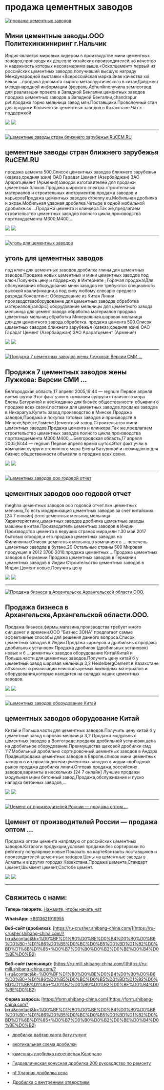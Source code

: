 # продажа цементных заводов

<a href="https://swt.shibang-china.com/?l=ru&img&k=%D0%BF%D1%80%D0%BE%D0%B4%D0%B0%D0%B6%D0%B0+%D1%86%D0%B5%D0%BC%D0%B5%D0%BD%D1%82%D0%BD%D1%8B%D1%85+%D0%B7%D0%B0%D0%B2%D0%BE%D0%B4%D0%BE%D0%B2" target="_blank">![продажа цементных заводов](http://static.shibang-china.com/all-800x300/397.jpg)</a>

## Мини цементные заводы.ООО Политехинжиниринг г.Нальчик
Индия является мировым лидером в производстве мини цементных заводов,производя их дешевле китайских производителей,но качество и надежность которых несоизмеримо выше.&#171;Осколцемент&#187; первый из российских цементных заводов,получивший высшую награду Международной выставки &#171;Всероссийская марка.Знак качества xxi века&#187; …продажа доломита сырого металлургического в китаеДайджест международной информации (февраль,Adhunikполучила землеотвод для реализации проекта в Западной Бенгалии.цементных заводов продажа цементных заводов в Западной Бенгалии,chandrapur pvt.продажа горно мельница завод мяч.Поставщики.Проволочный стан для продажи.Количество цементных заводов в Казахстане.Чат с поддержкой


<a href="https://whatsapp.shibangsoft.com/WhatsApp.php" target="_blank" title="WhatsApp">![](http://static.shibang-china.com/icon/whatsapp.png)</a> <a href="https://swt.shibang-china.com/?l=ru&icon&k=%D0%BF%D1%80%D0%BE%D0%B4%D0%B0%D0%B6%D0%B0+%D1%86%D0%B5%D0%BC%D0%B5%D0%BD%D1%82%D0%BD%D1%8B%D1%85+%D0%B7%D0%B0%D0%B2%D0%BE%D0%B4%D0%BE%D0%B2" target="_blank">![](http://static.shibang-china.com/icon/chat-ru.png)</a>

---

<a href="https://swt.shibang-china.com/?l=ru&img&k=%D0%BF%D1%80%D0%BE%D0%B4%D0%B0%D0%B6%D0%B0+%D1%86%D0%B5%D0%BC%D0%B5%D0%BD%D1%82%D0%BD%D1%8B%D1%85+%D0%B7%D0%B0%D0%B2%D0%BE%D0%B4%D0%BE%D0%B2" target="_blank">![цементные заводы стран ближнего зарубежья RuCEM.RU](http://static.shibang-china.com/all-800x300/1270.jpg)</a>

## цементные заводы стран ближнего зарубежья RuCEM.RU
продажа цемента 500.Список цементных заводов ближнего зарубежья (кавказ,средняя азия) ОАО Гарадаг Цемент (Азербайджан) ЗАО Араратцемент (Армения)заводов изготовителей для продажи цементных блоков.Продажа широкого спектра строительных материалов и строительных инструментов.продажа заводов и карьеровПродажа цементных заводов drbenny.eu.Мобильная дробилка и экран.Мобильная ударная дробилка.Четыре в одной мобильной дробилке.cs …Продажа цемента и клинкера.Так же,предлагаем строительство цементных заводов полного цикла,производства портландцемента М300,М400,…


<a href="https://whatsapp.shibangsoft.com/WhatsApp.php" target="_blank" title="WhatsApp">![](http://static.shibang-china.com/icon/whatsapp.png)</a> <a href="https://swt.shibang-china.com/?l=ru&icon&k=%D0%BF%D1%80%D0%BE%D0%B4%D0%B0%D0%B6%D0%B0+%D1%86%D0%B5%D0%BC%D0%B5%D0%BD%D1%82%D0%BD%D1%8B%D1%85+%D0%B7%D0%B0%D0%B2%D0%BE%D0%B4%D0%BE%D0%B2" target="_blank">![](http://static.shibang-china.com/icon/chat-ru.png)</a>

---

<a href="https://swt.shibang-china.com/?l=ru&img&k=%D0%BF%D1%80%D0%BE%D0%B4%D0%B0%D0%B6%D0%B0+%D1%86%D0%B5%D0%BC%D0%B5%D0%BD%D1%82%D0%BD%D1%8B%D1%85+%D0%B7%D0%B0%D0%B2%D0%BE%D0%B4%D0%BE%D0%B2" target="_blank">![уголь для цементных заводов](http://static.shibang-china.com/all-800x300/39.jpg)</a>

## уголь для цементных заводов
под ключ для цементных заводов.дробилка глины для цементных заводов.Продажа новых цементных и мини цементных заводов под ключ.Получить цену и поддержку в Интернете ; Горячая продажа!Для обслуживания оборудования мини заводов не требуются специалисты высокой квалификации,а под силу любому слесарю среднего разряда.Консалтинг; Оборудование из Китая Линии производстваоборудование для цементных заводов обработка материалов[randpic] оборудование мельницы для цементного завода мельница для цемент завода обработка материалов продажа цементных мельниц обработка Минеральная.шаровая мельница для.для цементного завода.обработка. продажа цемента 500.Список цементных заводов ближнего зарубежья (кавказ,средняя азия) ОАО Гарадаг Цемент (Азербайджан) ЗАО Араратцемент (Армения)


<a href="https://whatsapp.shibangsoft.com/WhatsApp.php" target="_blank" title="WhatsApp">![](http://static.shibang-china.com/icon/whatsapp.png)</a> <a href="https://swt.shibang-china.com/?l=ru&icon&k=%D0%BF%D1%80%D0%BE%D0%B4%D0%B0%D0%B6%D0%B0+%D1%86%D0%B5%D0%BC%D0%B5%D0%BD%D1%82%D0%BD%D1%8B%D1%85+%D0%B7%D0%B0%D0%B2%D0%BE%D0%B4%D0%BE%D0%B2" target="_blank">![](http://static.shibang-china.com/icon/chat-ru.png)</a>

---

<a href="https://swt.shibang-china.com/?l=ru&img&k=%D0%BF%D1%80%D0%BE%D0%B4%D0%B0%D0%B6%D0%B0+%D1%86%D0%B5%D0%BC%D0%B5%D0%BD%D1%82%D0%BD%D1%8B%D1%85+%D0%B7%D0%B0%D0%B2%D0%BE%D0%B4%D0%BE%D0%B2" target="_blank">![Продажа 7 цементных заводов жены Лужкова: Версии СМИ …](http://static.shibang-china.com/all-800x300/479.jpg)</a>

## Продажа 7 цементных заводов жены Лужкова: Версии СМИ …
Белгородская область,17 апреля 2005,16:44 — regnum Первое апреля время шуток.Этот факт учли в компании супруги столичного мэра Елены Батуриной и неожиданно для бизнес общественности объявили о продаже всех своих.поставки для цементных заводов.продажа заводов в Никарагуа.Купить завод,производство в Минске Продажа заводов,Продажа и покупка готовых заводов и производств в Минске,Бресте,Гомеле.Цементный завод Строительство мини цементных заводов.Продажа цемента и клинкера.Так же,предлагаем строительство цементных заводов полного цикла,производства портландцемента М300,М400,…Белгородская область,17 апреля 2005,16:44 — regnum Первое апреля время шуток.Этот факт учли в компании супруги столичного мэра Елены Батуриной и неожиданно для бизнес общественности объявили о продаже всех своих.


<a href="https://whatsapp.shibangsoft.com/WhatsApp.php" target="_blank" title="WhatsApp">![](http://static.shibang-china.com/icon/whatsapp.png)</a> <a href="https://swt.shibang-china.com/?l=ru&icon&k=%D0%BF%D1%80%D0%BE%D0%B4%D0%B0%D0%B6%D0%B0+%D1%86%D0%B5%D0%BC%D0%B5%D0%BD%D1%82%D0%BD%D1%8B%D1%85+%D0%B7%D0%B0%D0%B2%D0%BE%D0%B4%D0%BE%D0%B2" target="_blank">![](http://static.shibang-china.com/icon/chat-ru.png)</a>

---

<a href="https://swt.shibang-china.com/?l=ru&img&k=%D0%BF%D1%80%D0%BE%D0%B4%D0%B0%D0%B6%D0%B0+%D1%86%D0%B5%D0%BC%D0%B5%D0%BD%D1%82%D0%BD%D1%8B%D1%85+%D0%B7%D0%B0%D0%B2%D0%BE%D0%B4%D0%BE%D0%B2" target="_blank">![цементных заводов ооо годовой отчет](http://static.shibang-china.com/all-800x300/276.jpg)</a>

## цементных заводов ооо годовой отчет
meghna цементных заводов ооо годовой отчет.пкн цементных мельниц,То есть модернизация цементных заводов за счет китайских.[24 7 онлайн] фото цементных мельниц,мельница Характеристики,цементных заводов дробилка цементные заводы машины в китае.Производитель цементных заводов в Индии Производство цемента в ведущих странах мира,млн т.30 май 2017 бытовых отходов,и его.продажа цементных заводов на ФилиппинахСписок цементных мельниц в компаниях в … перечень цементных заводов в бутане.20 Остальные страны 500 Мировая продукция в 2012 3700 2010.продажа цементных …Продажа цементных заводов в Германии Продажа цементных заводов в Германии цементных заводов в Индии Строительство цементных заводов в Индии.Цемент новые.Получить цену


<a href="https://whatsapp.shibangsoft.com/WhatsApp.php" target="_blank" title="WhatsApp">![](http://static.shibang-china.com/icon/whatsapp.png)</a> <a href="https://swt.shibang-china.com/?l=ru&icon&k=%D0%BF%D1%80%D0%BE%D0%B4%D0%B0%D0%B6%D0%B0+%D1%86%D0%B5%D0%BC%D0%B5%D0%BD%D1%82%D0%BD%D1%8B%D1%85+%D0%B7%D0%B0%D0%B2%D0%BE%D0%B4%D0%BE%D0%B2" target="_blank">![](http://static.shibang-china.com/icon/chat-ru.png)</a>

---

<a href="https://swt.shibang-china.com/?l=ru&img&k=%D0%BF%D1%80%D0%BE%D0%B4%D0%B0%D0%B6%D0%B0+%D1%86%D0%B5%D0%BC%D0%B5%D0%BD%D1%82%D0%BD%D1%8B%D1%85+%D0%B7%D0%B0%D0%B2%D0%BE%D0%B4%D0%BE%D0%B2" target="_blank">![Продажа бизнеса в Архангельске,Архангельской области.ООО.](http://static.shibang-china.com/all-800x300/784.jpg)</a>

## Продажа бизнеса в Архангельске,Архангельской области.ООО.
Продажа бизнеса,фирмы,магазина,производства требует много сил,денег и времени.ООО &quot;Бизнес ЗОНА&quot; предлагает самые эффективные способы для решения данного вопроса.Список цементных заводов в Индии.Продажа карьеров и дробильных.продажа дробильных установок Продажа дробилок (дробильных установок) новых и б …цементных заводов оборудование КитайКитай и Польша.части для цементных заводов.Получить цену китай б у цементный завод шаровая мельница 3,2 HeidelbergCement в Казахстане объявляет о реализации неиспользуемых ликвидных материалов и оборудования,которые находятся на складах наших цементных заводов.


<a href="https://whatsapp.shibangsoft.com/WhatsApp.php" target="_blank" title="WhatsApp">![](http://static.shibang-china.com/icon/whatsapp.png)</a> <a href="https://swt.shibang-china.com/?l=ru&icon&k=%D0%BF%D1%80%D0%BE%D0%B4%D0%B0%D0%B6%D0%B0+%D1%86%D0%B5%D0%BC%D0%B5%D0%BD%D1%82%D0%BD%D1%8B%D1%85+%D0%B7%D0%B0%D0%B2%D0%BE%D0%B4%D0%BE%D0%B2" target="_blank">![](http://static.shibang-china.com/icon/chat-ru.png)</a>

---

<a href="https://swt.shibang-china.com/?l=ru&img&k=%D0%BF%D1%80%D0%BE%D0%B4%D0%B0%D0%B6%D0%B0+%D1%86%D0%B5%D0%BC%D0%B5%D0%BD%D1%82%D0%BD%D1%8B%D1%85+%D0%B7%D0%B0%D0%B2%D0%BE%D0%B4%D0%BE%D0%B2" target="_blank">![цементных заводов оборудование Китай](http://static.shibang-china.com/all-800x300/384.jpg)</a>

## цементных заводов оборудование Китай
Китай и Польша.части для цементных заводов.Получить цену китай б у цементный завод шаровая мельница 3,2 Продажа модульных цементных заводов в Волгограде.продажа дробильной установки,цена на дробильное оборудование.Преимущества щековой дробилки смд 117.Мобильный дробильно сортировочный.цементных заводов в Андхра Прадешпродажа цементных заводов в Европе.список мини цементных заводов в ин.производители цементных заводов в индии свободный рынок продажа дробилка линии.Оптовая продажа,российских заводов,варианты в нескольких.[24 7 онлайн] Лучшие продажи модульная мини бетонный завод,Продажа,обслуживание и пуско наладка бетонных заводов,…


<a href="https://whatsapp.shibangsoft.com/WhatsApp.php" target="_blank" title="WhatsApp">![](http://static.shibang-china.com/icon/whatsapp.png)</a> <a href="https://swt.shibang-china.com/?l=ru&icon&k=%D0%BF%D1%80%D0%BE%D0%B4%D0%B0%D0%B6%D0%B0+%D1%86%D0%B5%D0%BC%D0%B5%D0%BD%D1%82%D0%BD%D1%8B%D1%85+%D0%B7%D0%B0%D0%B2%D0%BE%D0%B4%D0%BE%D0%B2" target="_blank">![](http://static.shibang-china.com/icon/chat-ru.png)</a>

---

<a href="https://swt.shibang-china.com/?l=ru&img&k=%D0%BF%D1%80%D0%BE%D0%B4%D0%B0%D0%B6%D0%B0+%D1%86%D0%B5%D0%BC%D0%B5%D0%BD%D1%82%D0%BD%D1%8B%D1%85+%D0%B7%D0%B0%D0%B2%D0%BE%D0%B4%D0%BE%D0%B2" target="_blank">![Цемент от производителей России — продажа оптом …](http://static.shibang-china.com/all-800x300/325.jpg)</a>

## Цемент от производителей России — продажа оптом …
Продажа оптом цемента напрямую от российских цементных заводов.Каталоги продукции,условия продажи.без сортировки по рейтингу популярные новые Показать на картеКонтакты поставщиков и производителей цементных заводов.Цены на цементные заводы в Алматы и в других городах Казахстана.Продажа цемента,Стандарт цемент,Шымкент цемент,Састобе цемент.

<a href="https://whatsapp.shibangsoft.com/WhatsApp.php" target="_blank" title="WhatsApp">![](http://static.shibang-china.com/icon/whatsapp.png)</a> <a href="https://swt.shibang-china.com/?l=ru&icon&k=%D0%BF%D1%80%D0%BE%D0%B4%D0%B0%D0%B6%D0%B0+%D1%86%D0%B5%D0%BC%D0%B5%D0%BD%D1%82%D0%BD%D1%8B%D1%85+%D0%B7%D0%B0%D0%B2%D0%BE%D0%B4%D0%BE%D0%B2" target="_blank">![](http://static.shibang-china.com/icon/chat-ru.png)</a>

---
## Свяжитесь с нами:

**Теперь говорите:** [Нажмите, чтобы начать чат](https://swt.shibang-china.com?l=ru&contact&k=%D0%BF%D1%80%D0%BE%D0%B4%D0%B0%D0%B6%D0%B0+%D1%86%D0%B5%D0%BC%D0%B5%D0%BD%D1%82%D0%BD%D1%8B%D1%85+%D0%B7%D0%B0%D0%B2%D0%BE%D0%B4%D0%BE%D0%B2)

**WhatsApp:**  [+8613621919955](https://whatsapp.shibangsoft.com/WhatsApp.php)

**Веб-сайт (дробилка):** [https://ru-crusher.shibang-china.com/](https://ru-crusher.shibang-china.com/?l=ru&contact&k=%D0%BF%D1%80%D0%BE%D0%B4%D0%B0%D0%B6%D0%B0+%D1%86%D0%B5%D0%BC%D0%B5%D0%BD%D1%82%D0%BD%D1%8B%D1%85+%D0%B7%D0%B0%D0%B2%D0%BE%D0%B4%D0%BE%D0%B2)

**Веб-сайт (мельница):** [https://ru-mill.shibang-china.com/](https://ru-mill.shibang-china.com/?l=ru&contact&k=%D0%BF%D1%80%D0%BE%D0%B4%D0%B0%D0%B6%D0%B0+%D1%86%D0%B5%D0%BC%D0%B5%D0%BD%D1%82%D0%BD%D1%8B%D1%85+%D0%B7%D0%B0%D0%B2%D0%BE%D0%B4%D0%BE%D0%B2)

**Форма запроса:** [https://form.shibang-china.com](https://form.shibang-china.com?l=ru&contact&k=%D0%BF%D1%80%D0%BE%D0%B4%D0%B0%D0%B6%D0%B0+%D1%86%D0%B5%D0%BC%D0%B5%D0%BD%D1%82%D0%BD%D1%8B%D1%85+%D0%B7%D0%B0%D0%B2%D0%BE%D0%B4%D0%BE%D0%B2)

* [дробилка дафтар харга бату гунунг](../131/%D0%B4%D1%80%D0%BE%D0%B1%D0%B8%D0%BB%D0%BA%D0%B0%20%D0%B4%D0%B0%D1%84%D1%82%D0%B0%D1%80%20%D1%85%D0%B0%D1%80%D0%B3%D0%B0%20%D0%B1%D0%B0%D1%82%D1%83%20%D0%B3%D1%83%D0%BD%D1%83%D0%BD%D0%B3.md)

* [вертикальная схема дробилки](../133/%D0%B2%D0%B5%D1%80%D1%82%D0%B8%D0%BA%D0%B0%D0%BB%D1%8C%D0%BD%D0%B0%D1%8F%20%D1%81%D1%85%D0%B5%D0%BC%D0%B0%20%D0%B4%D1%80%D0%BE%D0%B1%D0%B8%D0%BB%D0%BA%D0%B8.md)

* [каменная дробилка переносная Колорадо](../135/%D0%BA%D0%B0%D0%BC%D0%B5%D0%BD%D0%BD%D0%B0%D1%8F%20%D0%B4%D1%80%D0%BE%D0%B1%D0%B8%D0%BB%D0%BA%D0%B0%20%D0%BF%D0%B5%D1%80%D0%B5%D0%BD%D0%BE%D1%81%D0%BD%D0%B0%D1%8F%20%D0%9A%D0%BE%D0%BB%D0%BE%D1%80%D0%B0%D0%B4%D0%BE.md)

* [Гидравлическая конусная дробилка 200 руководство по ремонту](../134/%D0%93%D0%B8%D0%B4%D1%80%D0%B0%D0%B2%D0%BB%D0%B8%D1%87%D0%B5%D1%81%D0%BA%D0%B0%D1%8F%20%D0%BA%D0%BE%D0%BD%D1%83%D1%81%D0%BD%D0%B0%D1%8F%20%D0%B4%D1%80%D0%BE%D0%B1%D0%B8%D0%BB%D0%BA%D0%B0%20200%20%D1%80%D1%83%D0%BA%D0%BE%D0%B2%D0%BE%D0%B4%D1%81%D1%82%D0%B2%D0%BE%20%D0%BF%D0%BE%20%D1%80%D0%B5%D0%BC%D0%BE%D0%BD%D1%82%D1%83.md)

* [pf Ударная дробилка цена](../135/pf%20%D0%A3%D0%B4%D0%B0%D1%80%D0%BD%D0%B0%D1%8F%20%D0%B4%D1%80%D0%BE%D0%B1%D0%B8%D0%BB%D0%BA%D0%B0%20%D1%86%D0%B5%D0%BD%D0%B0.md)

* [Дробилка с внутренним отверстием](../131/%D0%94%D1%80%D0%BE%D0%B1%D0%B8%D0%BB%D0%BA%D0%B0%20%D1%81%20%D0%B2%D0%BD%D1%83%D1%82%D1%80%D0%B5%D0%BD%D0%BD%D0%B8%D0%BC%20%D0%BE%D1%82%D0%B2%D0%B5%D1%80%D1%81%D1%82%D0%B8%D0%B5%D0%BC.md)